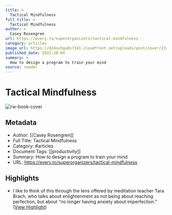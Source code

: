 ```yaml
---
title: >
  Tactical Mindfulness
full_title: >
  Tactical Mindfulness
author: >
  Casey Rosengren
url: https://every.to/superorganizers/tactical-mindfulness
category: articles
image_url: https://d24ovhgu8s7341.cloudfront.net/uploads/post/cover/2320/DALL_E_2022-10-04_15.17.50_-_a_yogi_training_like_a_Jedi_star_wars.png
published_date: 2022-10-04
summary: >
  How to design a program to train your mind
source: reader
---
```

# Tactical Mindfulness

![rw-book-cover](https://d24ovhgu8s7341.cloudfront.net/uploads/post/cover/2320/DALL_E_2022-10-04_15.17.50_-_a_yogi_training_like_a_Jedi_star_wars.png)

## Metadata
- Author: [[Casey Rosengren]]
- Full Title: Tactical Mindfulness
- Category: #articles
- Document Tags: [[productivity]] 
- Summary: How to design a program to train your mind
- URL: https://every.to/superorganizers/tactical-mindfulness

## Highlights
- I like to think of this through the lens offered by meditation teacher Tara Brach, who talks about enlightenment as not being about reaching perfection, but about “no longer having anxiety about imperfection.” ([View Highlight](https://read.readwise.io/read/01gm0vjgff918y4mgzc6v71v1z))


